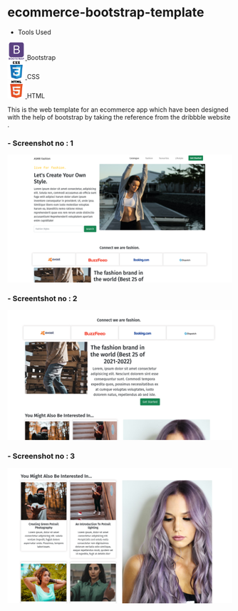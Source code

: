 # ecommerce-bootstrap-template

- Tools Used 

<p align="left"> <a href="https://getbootstrap.com" target="_blank"> <img src="https://raw.githubusercontent.com/devicons/devicon/master/icons/bootstrap/bootstrap-plain-wordmark.svg" alt="bootstrap" width="40" height="40"/> </a> Bootstrap <br> <a href="https://www.w3schools.com/css/" target="_blank"> <img src="https://raw.githubusercontent.com/devicons/devicon/master/icons/css3/css3-original-wordmark.svg" alt="css3" width="40" height="40"/> </a> CSS<br> <a href="https://www.w3.org/html/" target="_blank"> <img src="https://raw.githubusercontent.com/devicons/devicon/master/icons/html5/html5-original-wordmark.svg" alt="html5" width="40" height="40"/> </a> HTML  <br> </p>

This is the web template for an ecommerce app which have been designed with the help of bootstrap by taking the reference
from the dribbble website .

### - Screenshot no : 1

![Image](https://raw.githubusercontent.com/Sonu-Hansda/ecommerce-bootstrap-template/main/scrshot1.png)

### - Screentshot no : 2

![Image](https://raw.githubusercontent.com/Sonu-Hansda/ecommerce-bootstrap-template/main/scrshot2.png)

### - Screenshot no : 3

![Image](https://raw.githubusercontent.com/Sonu-Hansda/ecommerce-bootstrap-template/main/scrshot3.png)
